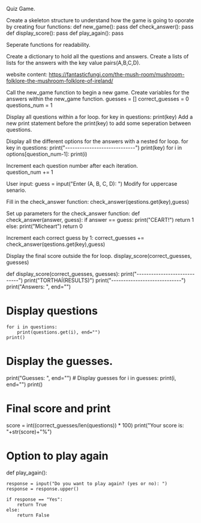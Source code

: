 Quiz Game.

Create a skeleton structure to understand how the game is going to oporate by creating four functions:
def new_game():
    pass
def check_answer():
    pass
def display_score():
    pass
def play_again():
    pass

Seperate functions for readability.

Create a dictionary to hold all the questions and answers.
Create a lists of lists for the answers with the key value pairs(A,B,C,D).

website content: https://fantasticfungi.com/the-mush-room/mushroom-folklore-the-mushroom-folklore-of-ireland/


Call the new_game function to begin a new game.
Create variables for the answers within the new_game function.
    guesses = []
    correct_guesses = 0
    questions_num = 1

 Display all questions within a for loop.
     for key in questions:
        print(key)
Add a new print statement before the print(key) to add some seperation between questions.


Display all the different options for the answers with a nested for loop.
    for key in questions:
        print("-----------------------------")
        print(key)
        for i in options[question_num-1]:
            print(i)

Increment each question number after each iteration.  
          question_num += 1 

User input: 
    guess = input("Enter (A, B, C, D): ") 
Modify for uppercase senario.

Fill in the check_answer function:
      check_answer(qestions.get(key),guess)

Set up parameters for the check_answer function:
def check_answer(answer, guess):
    if answer == guess:
        print("CEART!")
        return 1
    else:
        print("Mícheart")
        return 0  

Increment each correct guess by 1:
correct_guesses += check_answer(qestions.get(key),guess)  

Display the final score outside the for loop.
  display_score(correct_guesses, guesses) 

  def display_score(correct_guesses, guesses):
    print("-----------------------------")
    print("TORTHAÍ(RESULTS)")
    print("-----------------------------")
    print("Answers: ", end="")
# Display questions
    for i in questions:
        print(questions.get(i), end="")
    print()

# Display the guesses.
  print("Guesses: ", end="")
     # Display guesses
    for i in guesses:
        print(i, end="")
    print()

# Final score and print
score = int((correct_guesses/len(questions)) * 100)
    print("Your score is: "+str(score)+"%")  

# Option to play again
def play_again():
    
    response = input("Do you want to play again? (yes or no): ")
    response = response.upper()

    if response == "Yes":
        return True
    else:
        return False       




